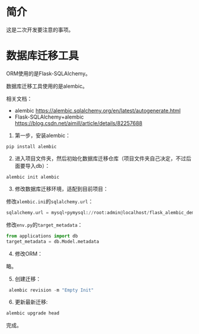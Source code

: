# 简介

这是二次开发要注意的事项。

# 数据库迁移工具

ORM使用的是Flask-SQLAlchemy。

数据库迁移工具使用的是alembic。

相关文档：

- alembic https://alembic.sqlalchemy.org/en/latest/autogenerate.html
- Flask-SQLAlchemy+alembic https://blog.csdn.net/aimill/article/details/82257688

1. 第一步，安装alembic：

```shell
pip install alembic
```

2. 进入项目文件夹，然后初始化数据库迁移仓库（项目文件夹自己决定，不过后面要导入db）：

```shell
alembic init alembic
```

3. 修改数据库迁移环境，适配到目前项目：

修改`alembic.ini`的`sqlalchemy.url`：

```python
sqlalchemy.url = mysql+pymysql://root:admin@localhost/flask_alembic_demo
```

修改`env.py`的`target_metadata`：

```python
from applications import db
target_metadata = db.Model.metadata
```

4. 修改ORM：

略。

5. 创建迁移：

```python
 alembic revision -m "Empty Init"
```

6. 更新最新迁移:

```python
alembic upgrade head
```

完成。